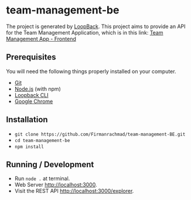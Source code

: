 # team-management-be

The project is generated by [LoopBack](http://loopback.io). This project aims to provide an API for the Team Management Application, which is in this link: [Team Management App - Frontend](https://github.com/Firmanrachmad/team-management-FE)

## Prerequisites

You will need the following things properly installed on your computer.

* [Git](https://git-scm.com/)
* [Node.js](https://nodejs.org/) (with npm)
* [Loopback CLI](https://loopback.io/)
* [Google Chrome](https://google.com/chrome/)

## Installation

* `git clone https://github.com/Firmanrachmad/team-management-BE.git` 
* `cd team-management-be`
* `npm install`

## Running / Development

* Run `node .` at terminal.
* Web Server [http://localhost:3000](http://localhost:3000).
* Visit the REST API [http://localhost:3000/explorer](http://localhost:3000/explorer).

